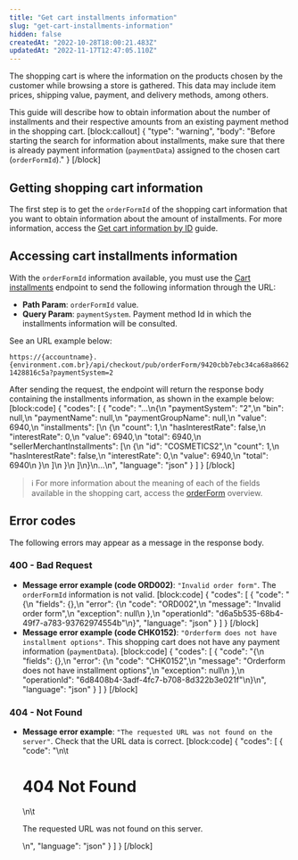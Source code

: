 ```yaml
---
title: "Get cart installments information"
slug: "get-cart-installments-information"
hidden: false
createdAt: "2022-10-28T18:00:21.483Z"
updatedAt: "2022-11-17T12:47:05.110Z"
---
```

The shopping cart is where the information on the products chosen by the customer while browsing a store is gathered. This data may include item prices, shipping value, payment, and delivery methods, among others.

This guide will describe how to obtain information about the number of installments and their respective amounts from an existing payment method in the shopping cart.
[block:callout]
{
  "type": "warning",
  "body": "Before starting the search for information about installments, make sure that there is already payment information (`paymentData`) assigned to the chosen cart (`orderFormId`)."
}
[/block]
## Getting shopping cart information

The first step is to get the `orderFormId` of the shopping cart information that you want to obtain information about the amount of installments. For more information, access the [Get cart information by ID](https://developers.vtex.com/vtex-rest-api/docs/get-cart-information-by-id) guide.


## Accessing cart installments information

With the `orderFormId` information available, you must use the [Cart installments](https://developers.vtex.com/vtex-rest-api/reference/getcartinstallments) endpoint to send the following information through the URL:

- **Path Param**: `orderFormId` value.
- **Query Param**: `paymentSystem`. Payment method Id in which the installments information will be consulted.

See an URL example below:

`https://{accountname}.{environment.com.br}/api/checkout/pub/orderForm/9420cbb7ebc34ca68a86621428816c5a?paymentSystem=2`

After sending the request, the endpoint will return the response body containing the installments information, as shown in the example below:
[block:code]
{
  "codes": [
    {
      "code": "...\n{\n      \"paymentSystem\": \"2\",\n      \"bin\": null,\n      \"paymentName\": null,\n      \"paymentGroupName\": null,\n      \"value\": 6940,\n      \"installments\": [\n          {\n             \"count\": 1,\n             \"hasInterestRate\": false,\n             \"interestRate\": 0,\n             \"value\": 6940,\n             \"total\": 6940,\n             \"sellerMerchantInstallments\": [\n                  {\n                     \"id\": \"COSMETICS2\",\n                     \"count\": 1,\n                     \"hasInterestRate\": false,\n                     \"interestRate\": 0,\n                     \"value\": 6940,\n                     \"total\": 6940\n                   }\n              ]\n          }\n      ]\n}\n...\n",
      "language": "json"
    }
  ]
}
[/block]

> ℹ️️ For more information about the meaning of each of the fields available in the shopping cart, access the [orderForm](https://developers.vtex.com/docs/guides/orderform-fields) overview.

## Error codes

The following errors may appear as a message in the response body.

### 400 - Bad Request

- **Message error example (code ORD002)**: `"Invalid order form"`. The `orderFormId` information is not valid.
[block:code]
{
  "codes": [
    {
      "code": "{\n    \"fields\": {},\n    \"error\": {\n        \"code\": \"ORD002\",\n        \"message\": \"Invalid order form\",\n        \"exception\": null\n    },\n    \"operationId\": \"d6a5b535-68b4-49f7-a783-93762974554b\"\n}",
      "language": "json"
    }
  ]
}
[/block]
- **Message error example (code CHK0152)**: `"Orderform does not have installment options"`. This shopping cart does not have any payment information (`paymentData`).
[block:code]
{
  "codes": [
    {
      "code": "{\n    \"fields\": {},\n    \"error\": {\n        \"code\": \"CHK0152\",\n        \"message\": \"Orderform does not have installment options\",\n        \"exception\": null\n    },\n    \"operationId\": \"6d8408b4-3adf-4fc7-b708-8d322b3e021f\"\n}\n",
      "language": "json"
    }
  ]
}
[/block]
### 404 - Not Found

- **Message error example**: `"The requested URL was not found on the server"`. Check that the URL data is correct.
[block:code]
{
  "codes": [
    {
      "code": "<body>\n\t<h1>404 Not Found</h1>\n\t<p>The requested URL was not found on this server.</p>\n</body>",
      "language": "json"
    }
  ]
}
[/block]
